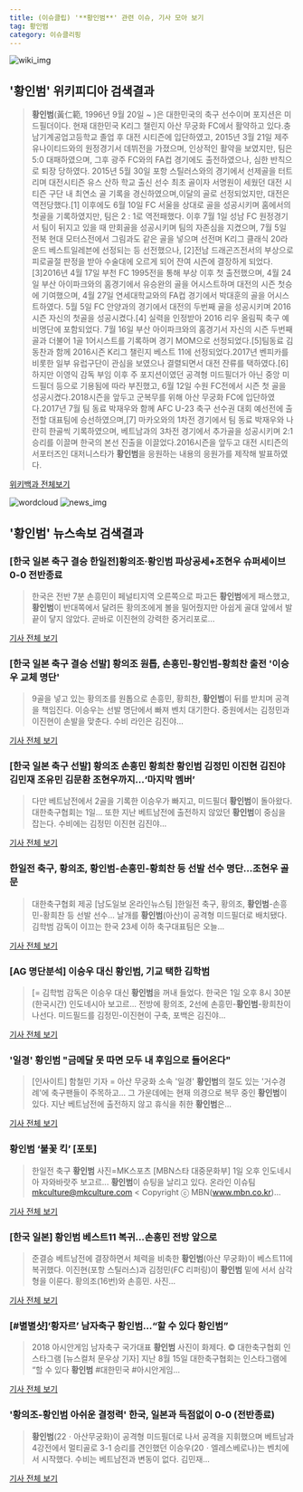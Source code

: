 ```yaml
---
title: (이슈클립) '**황인범**' 관련 이슈, 기사 모아 보기
tag: 황인범
category: 이슈클리핑
---
```

![wiki_img](https://user-images.githubusercontent.com/42597476/44503234-41136a80-a6d0-11e8-9071-6fc6418eafe4.png)
## **'**황인범**'** 위키피디아 검색결과
>**황인범**(黃仁範, 1996년 9월 20일 ~ )은 대한민국의 축구 선수이며 포지션은 미드필더이다. 현재 대한민국 K리그 챌린지 아산 무궁화 FC에서 활약하고 있다.충남기계공업고등학교 졸업 후 대전 시티즌에 입단하였고, 2015년 3월 21일 제주 유나이티드와의 원정경기서 데뷔전을 가졌으며, 인상적인 활약을 보였지만, 팀은 5:0 대패하였으며, 그후 광주 FC와의 FA컵 경기에도 출전하였으나, 심한 반칙으로 퇴장 당하였다. 2015년 5월 30일 포항 스틸러스와의 경기에서 선제골을 터트리며 대전시티즌 유스 산하 학교 출신 선수 최초 골이자 서명원이 세웠던 대전 시티즌 구단 내 최연소 골 기록을 경신하였으며,이달의 골로 선정되었지만, 대전은 역전당했다.[1] 이후에도 6월 10일 FC 서울을 상대로 골을 성공시키며 홈에서의 첫골을 기록하였지만, 팀은 2 : 1로 역전패했다. 이후 7월 1일 성남 FC 원정경기서 팀이 뒤지고 있을 때 만회골을 성공시키며 팀의 자존심을 지켰으며, 7월 5일 전북 현대 모터스전에서 그림과도 같은 골을 넣으며 선전며 K리그 클래식 20라운드 베스트일레븐에 선정되는 등 선전했으나, [2]전남 드래곤즈전서의 부상으로 피로골절 판정을 받아 수술대에 오르게 되어 잔여 시즌에 결장하게 되었다.[3]2016년 4월 17일 부천 FC 1995전을 통해 부상 이후 첫 출전했으며, 4월 24일 부산 아이파크와의 홈경기에서 유승완의 골을 어시스트하며 대전의 시즌 첫승에 기여했으며, 4월 27일 연세대학교와의 FA컵 경기에서 박대훈의 골을 어시스트하였다. 5월 5일 FC 안양과의 경기에서 대전의 두번째 골을 성공시키며 2016 시즌 자신의 첫골을 성공시켰다.[4] 실력을 인정받아 2016 리우 올림픽 축구 예비명단에 포함되었다. 7월 16일 부산 아이파크와의 홈경기서 자신의 시즌 두번째 골과 더불어 1골 1어시스트를 기록하며 경기 MOM으로 선정되었다.[5]팀동료 김동찬과 함께 2016시즌 K리그 챌린지 베스트 11에 선정되었다.2017년 벤피카를 비롯한 일부 유럽구단이 관심을 보였으나 결렬되면서 대전 잔류를 택하였다.[6]하지만 이영익 감독 부임 이후 주 포지션이였던 공격형 미드필더가 아닌 중앙 미드필더 등으로 기용됨에 따라 부진했고, 6월 12일 수원 FC전에서 시즌 첫 골을 성공시켰다.2018시즌을 앞두고 군복무를 위해 아산 무궁화 FC에 입단하였다.2017년 7월 팀 동료 박재우와 함께 AFC U-23 축구 선수권 대회 예선전에 출전할 대표팀에 승선하였으며,[7] 마카오와의 1차전 경기에서 팀 동료 박재우와 나란히 한골씩 기록하였으며, 베트남과의 3차전 경기에서 추가골을 성공시키며 2:1 승리를 이끌며 한국의 본선 진출을 이끌었다.2016시즌을 앞두고 대전 시티즌의 서포터즈인 대저니스타가 **황인범**을 응원하는 내용의 응원가를 제작해 발표하였다.

<a href="https://ko.wikipedia.org/wiki/황인범" target="_blank">위키백과 전체보기</a>

![wordcloud](https://s3.ap-northeast-2.amazonaws.com/lyrics101-wordcloud/2018-09-01-1535804849.png)
![news_img](https://user-images.githubusercontent.com/42597476/44507050-1206f400-a6e4-11e8-8d98-7ffbfebb353f.png)
## **'**황인범**'** 뉴스속보 검색결과
### [한국 일본 축구 결승 한일전]황의조·**황인범** 파상공세+조현우 슈퍼세이브 0-0 전반종료

>한국은 전반 7분 손흥민이 페널티지역 오른쪽으로 파고든 **황인범**에게 패스했고, **황인범**이 반대쪽에서 달려든 황의조에게 볼을 밀어줬지만 아쉽게 골대 앞에서 발끝이 닿지 않았다. 곧바로 이진현의 강력한 중거리포로...

<a href="http://www.kyeongin.com/main/view.php?key=20180901010000101" target="_blank">기사 전체 보기</a>

### [한국 일본 축구 결승 선발] 황의조 원톱, 손흥민-**황인범**-황희찬 출전 '이승우 교체 명단'

>9골을 넣고 있는 황의조를 원톱으로 손흥민, 황희찬, **황인범**이 뒤를 받치며 공격을 책임진다. 이승우는 선발 명단에서 빠져 벤치 대기한다. 중원에서는 김정민과 이진현이 손발을 맞춘다. 수비 라인은 김진야...

<a href="http://www.anewsa.com/detail.php?number=1364815&thread=06r02" target="_blank">기사 전체 보기</a>

### [한국 일본 축구 선발] 황의조 손흥민 황희찬 **황인범** 김정민 이진현 김진야 김민재 조유민 김문환 조현우까지...‘마지막 멤버’

>다만 베트남전에서 2골을 기록한 이승우가 빠지고, 미드필더 **황인범**이 돌아왔다.   대한축구협회는 1일... 또한 지난 베트남전에 출전하지 않았던 **황인범**이 중심을 잡는다.   수비에는 김정민 이진현 김진야...

<a href="http://www.rpm9.com/news/article.html?id=20180901090009" target="_blank">기사 전체 보기</a>

### 한일전 축구, 황의조, **황인범**-손흥민-황희찬 등 선발 선수 명단...조현우 골문

>대한축구협회 제공 [남도일보 온라인뉴스팀 ]한일전 축구, 황의조, **황인범**-손흥민-황희찬 등 선발 선수... 날개를 **황인범**(아산)이 공격형 미드필더로 배치됐다. 김학범 감독이 이끄는 한국 23세 이하 축구대표팀은 오늘...

<a href="http://www.namdonews.com/news/articleView.html?idxno=488457" target="_blank">기사 전체 보기</a>

### [AG 명단분석] 이승우 대신 **황인범**, 기교 택한 김학범

>[= 김학범 감독은 이승우 대신 **황인범**을 꺼내 들었다. 한국은 1일 오후 8시 30분(한국시간) 인도네시아 보고르... 전방에 황의조, 2선에 손흥민-**황인범**-황희찬이 나선다. 미드필드를 김정민-이진현이 구축, 포백은 김진야...

<a href="http://www.sportalkorea.com/news/view.php?gisa_uniq=2018090119345502&section_code=10&cp=se&gomb=1" target="_blank">기사 전체 보기</a>

### '일경' **황인범** "금메달 못 따면 모두 내 후임으로 들어온다"

>[인사이트] 함철민 기자 = 아산 무궁화 소속 '일경' **황인범**의 절도 있는 '거수경례'에 축구팬들이 주목하고... 그 가운데에는 현재 의경으로 복무 중인 **황인범**이 있다. 지난 베트남전에 출전하지 않고 휴식을 취한 **황인범**은...

<a href="http://www.insight.co.kr/news/175889" target="_blank">기사 전체 보기</a>

### **황인범** ‘불꽃 킥’ [포토]

>한일전 축구 **황인범** 사진=MK스포츠 [MBN스타 대중문화부] 1일 오후 인도네시아 자와바랏주 보고르... **황인범**이 슈팅을 날리고 있다. 온라인 이슈팀 mkculture@mkculture.com < Copyright ⓒ MBN(www.mbn.co.kr)...

<a href="http://star.mbn.co.kr/view.php?year=2018&no=551323&refer=portal" target="_blank">기사 전체 보기</a>

### [한국 일본] **황인범** 베스트11 복귀…손흥민 전방 앞으로

>준결승 베트남전에 결장하면서 체력을 비축한 **황인범**(아산 무궁화)이 베스트11에 복귀했다. 이진현(포항 스틸러스)과 김정민(FC 리퍼링)이 **황인범** 밑에 서서 삼각형을 이룬다. 황의조(16번)와 손흥민. 사진...

<a href="http://sports.mk.co.kr/view.php?year=2018&no=551191" target="_blank">기사 전체 보기</a>

### [#별별샷]‘황자르’ 남자축구 **황인범**…“할 수 있다 **황인범**”

>2018 아시안게임 남자축구 국가대표 **황인범** 사진이 화제다.     © 대한축구협회 인스타그램 [뉴스컬처 문우상 기자] 지난 8월 15일 대한축구협회는 인스타그램에 “할 수 있다 **황인범** #대한민국 #아시안게임...

<a href="http://www.newsculture.tv/sub_read.html?uid=139956&section=sc227" target="_blank">기사 전체 보기</a>

### '황의조-**황인범** 아쉬운 결정력' 한국, 일본과 득점없이 0-0 (전반종료)

>**황인범**(22ㆍ아산무궁화)이 공격형 미드필더로 나서 공격을 지휘했으며 베트남과 4강전에서 멀티골로 3-1 승리를 견인했던 이승우(20ㆍ엘레스베로나)는 벤치에서 시작했다. 수비는 베트남전과 변동이 없다. 김민재...

<a href="http://www.sporbiz.co.kr/news/articleView.html?idxno=268231" target="_blank">기사 전체 보기</a>


